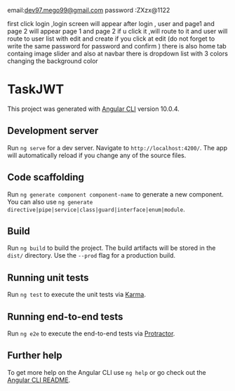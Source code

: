 email:dev97.mego99@gmail.com
password :ZXzx@1122

first click login ,login screen will appear 
after login , user and page1 and page 2 will appear 
page 1 and page 2 if u click it ,will route to it
and user will route to user list with edit and create
if you click at edit  (do not forget to write the same password for password and confirm )
there is also home tab containg image slider 
and also at navbar there is dropdown list with 3 colors changing the background color




# TaskJWT

This project was generated with [Angular CLI](https://github.com/angular/angular-cli) version 10.0.4.

## Development server

Run `ng serve` for a dev server. Navigate to `http://localhost:4200/`. The app will automatically reload if you change any of the source files.

## Code scaffolding

Run `ng generate component component-name` to generate a new component. You can also use `ng generate directive|pipe|service|class|guard|interface|enum|module`.

## Build

Run `ng build` to build the project. The build artifacts will be stored in the `dist/` directory. Use the `--prod` flag for a production build.

## Running unit tests

Run `ng test` to execute the unit tests via [Karma](https://karma-runner.github.io).

## Running end-to-end tests

Run `ng e2e` to execute the end-to-end tests via [Protractor](http://www.protractortest.org/).

## Further help

To get more help on the Angular CLI use `ng help` or go check out the [Angular CLI README](https://github.com/angular/angular-cli/blob/master/README.md).
